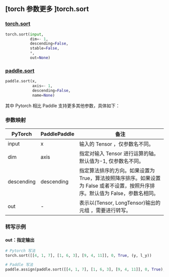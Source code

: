 ## [torch 参数更多 ]torch.sort

### [torch.sort](https://pytorch.org/docs/stable/generated/torch.sort.html?highlight=sort#torch.sort)

```python
torch.sort(input,
           dim=- 1,
           descending=False,
           stable=False,
           *,
           out=None)
```

### [paddle.sort](https://www.paddlepaddle.org.cn/documentation/docs/zh/api/paddle/sort_cn.html#paddle.sort)

```python
paddle.sort(x,
            axis=- 1,
            descending=False,
            name=None)
```

其中 Pytorch 相比 Paddle 支持更多其他参数，具体如下：

### 参数映射
| PyTorch       | PaddlePaddle | 备注                                                   |
| ------------- | ------------ | ------------------------------------------------------ |
| input         | x            | 输入的 Tensor ，仅参数名不同。                          |
| dim           | axis         | 指定对输入 Tensor 进行运算的轴。默认值为-1, 仅参数名不同。|
| descending    |descending    | 指定算法排序的方向。如果设置为 True，算法按照降序排序。如果设置为 False 或者不设置，按照升序排序。默认值为 False，参数名相同。     |
| out           | -            | 表示以(Tensor, LongTensor)输出的元组 ，需要进行转写。      |


### 转写示例
#### out：指定输出
```python
# Pytorch 写法
torch.sort([[4, 1, 7], [1, 6, 3], [9, 4, 11]], 0, True, (y, l_y))

# Paddle 写法
paddle.assign(paddle.sort([[4, 1, 7], [1, 6, 3], [9, 4, 11]], 0, True), y)
```
